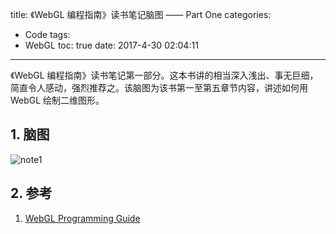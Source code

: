 title: 《WebGL 编程指南》读书笔记脑图 —— Part One
categories:
  - Code
tags:
  - WebGL
toc: true
date: 2017-4-30 02:04:11
---

《WebGL 编程指南》读书笔记第一部分。这本书讲的相当深入浅出、事无巨细，简直令人感动，强烈推荐之。该脑图为该书第一至第五章节内容，讲述如何用 WebGL 绘制二维图形。

<!-- more -->

## 1. 脑图

![note1](/imgs/blog/webgl-note-1.png)

## 2. 参考

1. [WebGL Programming Guide](https://sites.google.com/site/webglbook/)